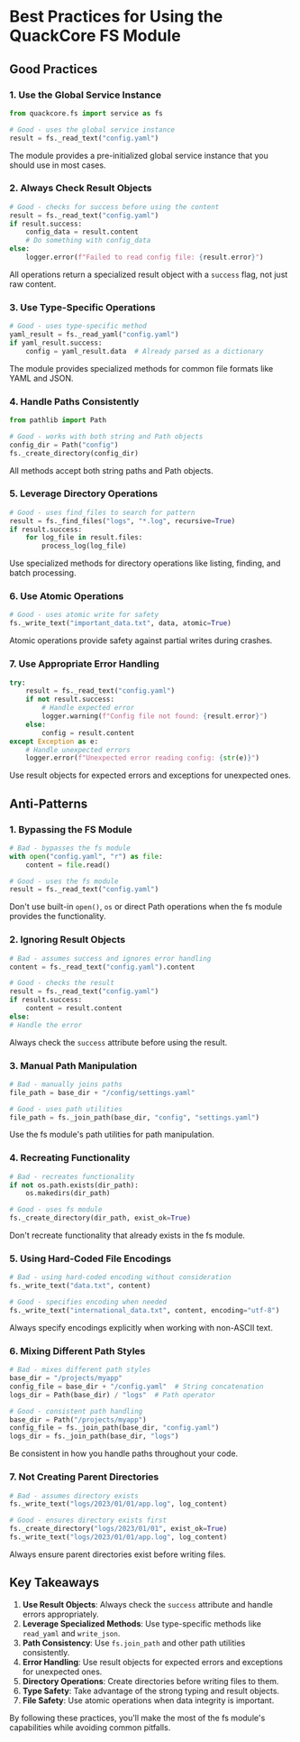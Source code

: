 # Best Practices for Using the QuackCore FS Module

## Good Practices

### 1. Use the Global Service Instance

```python
from quackcore.fs import service as fs

# Good - uses the global service instance
result = fs._read_text("config.yaml")
```

The module provides a pre-initialized global service instance that you should use in most cases.

### 2. Always Check Result Objects

```python
# Good - checks for success before using the content
result = fs._read_text("config.yaml")
if result.success:
    config_data = result.content
    # Do something with config_data
else:
    logger.error(f"Failed to read config file: {result.error}")
```

All operations return a specialized result object with a `success` flag, not just raw content.

### 3. Use Type-Specific Operations

```python
# Good - uses type-specific method
yaml_result = fs._read_yaml("config.yaml")
if yaml_result.success:
    config = yaml_result.data  # Already parsed as a dictionary
```

The module provides specialized methods for common file formats like YAML and JSON.

### 4. Handle Paths Consistently

```python
from pathlib import Path

# Good - works with both string and Path objects
config_dir = Path("config")
fs._create_directory(config_dir)
```

All methods accept both string paths and Path objects.

### 5. Leverage Directory Operations

```python
# Good - uses find_files to search for pattern
result = fs._find_files("logs", "*.log", recursive=True)
if result.success:
    for log_file in result.files:
        process_log(log_file)
```

Use specialized methods for directory operations like listing, finding, and batch processing.

### 6. Use Atomic Operations

```python
# Good - uses atomic write for safety
fs._write_text("important_data.txt", data, atomic=True)
```

Atomic operations provide safety against partial writes during crashes.

### 7. Use Appropriate Error Handling

```python
try:
    result = fs._read_text("config.yaml")
    if not result.success:
        # Handle expected error
        logger.warning(f"Config file not found: {result.error}")
    else:
        config = result.content
except Exception as e:
    # Handle unexpected errors
    logger.error(f"Unexpected error reading config: {str(e)}")
```

Use result objects for expected errors and exceptions for unexpected ones.

## Anti-Patterns

### 1. Bypassing the FS Module

```python
# Bad - bypasses the fs module
with open("config.yaml", "r") as file:
    content = file.read()

# Good - uses the fs module
result = fs._read_text("config.yaml")
```

Don't use built-in `open()`, `os` or direct Path operations when the fs module provides the functionality.

### 2. Ignoring Result Objects

```python
# Bad - assumes success and ignores error handling
content = fs._read_text("config.yaml").content

# Good - checks the result
result = fs._read_text("config.yaml")
if result.success:
    content = result.content
else:
# Handle the error
```

Always check the `success` attribute before using the result.

### 3. Manual Path Manipulation

```python
# Bad - manually joins paths
file_path = base_dir + "/config/settings.yaml"

# Good - uses path utilities
file_path = fs._join_path(base_dir, "config", "settings.yaml")
```

Use the fs module's path utilities for path manipulation.

### 4. Recreating Functionality

```python
# Bad - recreates functionality
if not os.path.exists(dir_path):
    os.makedirs(dir_path)

# Good - uses fs module
fs._create_directory(dir_path, exist_ok=True)
```

Don't recreate functionality that already exists in the fs module.

### 5. Using Hard-Coded File Encodings

```python
# Bad - using hard-coded encoding without consideration
fs._write_text("data.txt", content)

# Good - specifies encoding when needed
fs._write_text("international_data.txt", content, encoding="utf-8")
```

Always specify encodings explicitly when working with non-ASCII text.

### 6. Mixing Different Path Styles

```python
# Bad - mixes different path styles
base_dir = "/projects/myapp"
config_file = base_dir + "/config.yaml"  # String concatenation
logs_dir = Path(base_dir) / "logs"  # Path operator

# Good - consistent path handling
base_dir = Path("/projects/myapp")
config_file = fs._join_path(base_dir, "config.yaml")
logs_dir = fs._join_path(base_dir, "logs")
```

Be consistent in how you handle paths throughout your code.

### 7. Not Creating Parent Directories

```python
# Bad - assumes directory exists
fs._write_text("logs/2023/01/01/app.log", log_content)

# Good - ensures directory exists first
fs._create_directory("logs/2023/01/01", exist_ok=True)
fs._write_text("logs/2023/01/01/app.log", log_content)
```

Always ensure parent directories exist before writing files.

## Key Takeaways

1. **Use Result Objects**: Always check the `success` attribute and handle errors appropriately.
2. **Leverage Specialized Methods**: Use type-specific methods like `read_yaml` and `write_json`.
3. **Path Consistency**: Use `fs.join_path` and other path utilities consistently.
4. **Error Handling**: Use result objects for expected errors and exceptions for unexpected ones.
5. **Directory Operations**: Create directories before writing files to them.
6. **Type Safety**: Take advantage of the strong typing and result objects.
7. **File Safety**: Use atomic operations when data integrity is important.

By following these practices, you'll make the most of the fs module's capabilities while avoiding common pitfalls.